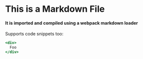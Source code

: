 # This is a Markdown File

#### It is imported and compiled using a webpack markdown loader

Supports code snippets too:
```jsx
<div>
  Foo
</div>
```
